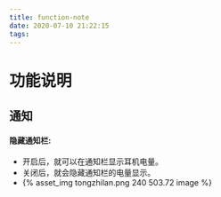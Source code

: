 ```yaml
---
title: function-note
date: 2020-07-10 21:22:15
tags:
---
```

# 功能说明
## 通知
#### 隐藏通知栏:
* 开启后，就可以在通知栏显示耳机电量。
* 关闭后，就会隐藏通知栏的电量显示。
* {% asset_img tongzhilan.png 240 503.72 image %}
